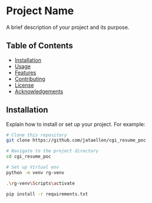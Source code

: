 # Project Name

A brief description of your project and its purpose.

## Table of Contents

- [Installation](#installation)
- [Usage](#usage)
- [Features](#features)
- [Contributing](#contributing)
- [License](#license)
- [Acknowledgements](#acknowledgements)

## Installation

Explain how to install or set up your project. For example:

```bash
# Clone this repository
git clone https://github.com/jataellen/cgi_resume_poc

# Navigate to the project directory
cd cgi_resume_poc

# Set up Virtual env
python -m venv rg-venv

.\rg-venv\Scripts\activate

pip install -r requirements.txt
